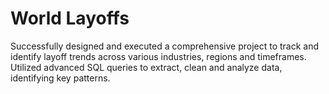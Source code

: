 # World Layoffs
Successfully designed and executed a comprehensive project to track and identify layoff trends across various industries, regions and timeframes. Utilized advanced SQL queries to extract, clean and analyze data, identifying key patterns.

